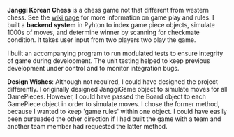**Janggi Korean Chess** is a chess game not that different from western chess. See the [wiki page](https://en.wikipedia.org/wiki/Janggi) for more information on game play and rules. I built a **backend system** in Pyhton to index game piece objects, simulate 1000s of moves, and determine winner by scanning for checkmate condition. It takes user input from two players two play the game.

I built an accompanying program to run modulated tests to ensure integrity of game during development. The unit testing helped to keep previous development under control and to monitor integration bugs.

**Design Wishes**: Although not required, I could have designed the project differently. I originally designed JanggiGame object to simulate moves for all GamePieces. However, I could have passed the Board object to each GamePiece object in order to simulate moves. I chose the former method, because I wanted to keep 'game rules' within one object. I could have easily been pursuaded the other direction if I had built the game with a team and another team member had requested the latter method. 